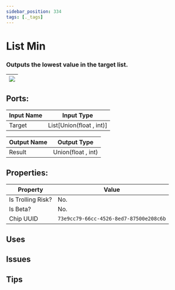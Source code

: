 ```yaml
---
sidebar_position: 334
tags: [._tags]
---
```


# List Min


### Outputs the lowest value in the target list.

| ![](https://images-ext-2.discordapp.net/external/MPmIaQzlEPmgGWlgi-WxBBXt0Bjv_zWPkg1y1f_sy3s/https/www.recroomcircuits.com/image/circuit/absolute-value?width=206&height=108) |
|-----|

## Ports:

| Input Name | Input Type |
|-----------|-----------|
| Target | List[Union(float , int)] |

| Output Name | Output Type |
|-----------|-----------|
| Result | Union(float , int) |

## Properties:

| Property  | Value |
|-------------------|-----------|
| Is Trolling Risk? | No. |
| Is Beta? | No. |
| Chip UUID | `73e9cc79-66cc-4526-8ed7-87500e208c6b` |

## Uses

## Issues

## Tips